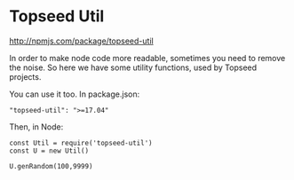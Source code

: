 # Topseed Util 

<http://npmjs.com/package/topseed-util>

In order to make node code more readable, sometimes you need to remove the noise.
So here we have some utility functions, used by Topseed projects. 

You can use it too. In package.json:

	"topseed-util": ">=17.04"

Then, in Node:

	const Util = require('topseed-util')
	const U = new Util() 

	U.genRandom(100,9999)